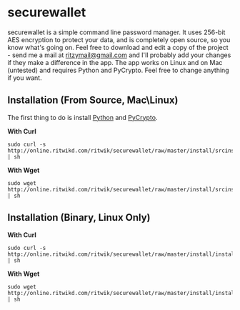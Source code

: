 securewallet
============

securewallet is a simple command line password manager. It uses 256-bit AES encryption to protect your data, and is completely open source, so you know what's going on. Feel free to download and edit a copy of the project - send me a mail at ritzymail@gmail.com and I'll probably add your changes if they make a difference in the app. The app works on Linux and on Mac (untested) and requires Python and PyCrypto. Feel free to change anything if you want. 

Installation (From Source, Mac\Linux)
--------------------------
The first thing to do is install [Python](http://www.python.org/) and [PyCrypto](https://pypi.python.org/pypi/pycrypto/). 

**With Curl**

 	sudo curl -s http://online.ritwikd.com/ritwik/securewallet/raw/master/install/srcinstall.sh | sh

 **With Wget**
 
 	sudo wget http://online.ritwikd.com/ritwik/securewallet/raw/master/install/srcinstall.sh | sh


Installation (Binary, Linux Only)
---------------------------------

**With Curl**

 	sudo curl -s http://online.ritwikd.com/ritwik/securewallet/raw/master/install/install.sh | sh

 **With Wget**
 
 	sudo wget http://online.ritwikd.com/ritwik/securewallet/raw/master/install/install.sh | sh

